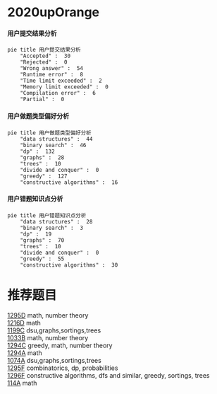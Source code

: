 # 2020upOrange

<!-- tabs:start -->



#### **用户提交结果分析**

```mermaid
pie title 用户提交结果分析
    "Accepted" :  30
    "Rejected" :  0
    "Wrong answer" :  54
    "Runtime error" :  8
    "Time limit exceeded" :  2
    "Memory limit exceeded" :  0
    "Compilation error" :  6
    "Partial" :  0
```

#### **用户做题类型偏好分析**

```mermaid
pie title 用户做题类型偏好分析
    "data structures" :  44
    "binary search" :  46
    "dp" :  132
    "graphs" :  28
    "trees" :  10
    "divide and conquer" :  0
    "greedy" :  127
    "constructive algorithms" :  16
```
#### **用户错题知识点分析**

```mermaid
pie title 用户错题知识点分析
    "data structures" :  28
    "binary search" :  3
    "dp" :  19
    "graphs" :  70
    "trees" :  10
    "divide and conquer" :  0
    "greedy" :  55
    "constructive algorithms" :  30
```



<!-- tabs:end -->
# 推荐题目
[1295D](https://codeforces.com/contest/1295/problem/D)		math,
                        number theory		  
[1216D](https://codeforces.com/contest/1216/problem/D)		math		  
[1199C](https://codeforces.com/contest/1199/problem/C)		dsu,graphs,sortings,trees		  
[1033B](https://codeforces.com/contest/1033/problem/B)		math,
                        number theory		  
[1294C](https://codeforces.com/contest/1294/problem/C)		greedy,
                        math,
                        number theory		  
[1294A](https://codeforces.com/contest/1294/problem/A)		math		  
[1074A](https://codeforces.com/contest/1074/problem/A)		dsu,graphs,sortings,trees		  
[1295F](https://codeforces.com/contest/1295/problem/F)		combinatorics,
                        dp,
                        probabilities		  
[1296F](https://codeforces.com/contest/1296/problem/F)		constructive algorithms,
                        dfs and similar,
                        greedy,
                        sortings,
                        trees		  
[114A](https://codeforces.com/contest/114/problem/A)		math		  
